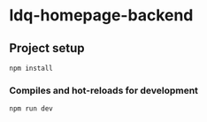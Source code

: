 # ldq-homepage-backend

## Project setup

```
npm install
```

### Compiles and hot-reloads for development

```
npm run dev
```
